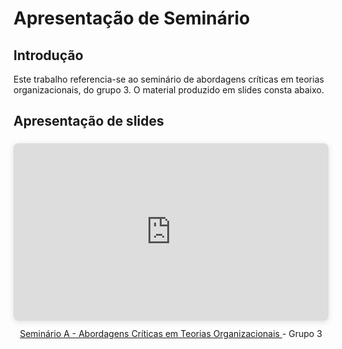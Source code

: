 # Apresentação de Seminário

## Introdução
Este trabalho referencia-se ao seminário de abordagens críticas em teorias organizacionais, do grupo 3. O material produzido em slides consta abaixo. 

## Apresentação de slides
<center>
<div style="position: relative; width: 100%; height: 0; padding-top: 56.2500%;
 padding-bottom: 0; box-shadow: 0 2px 8px 0 rgba(63,69,81,0.16); margin-top: 1.6em; margin-bottom: 0.9em; overflow: hidden;
 border-radius: 8px; will-change: transform;">
  <iframe loading="lazy" style="position: absolute; width: 100%; height: 100%; top: 0; left: 0; border: none; padding: 0;margin: 0;"
    src="https://www.canva.com/design/DAGYb7ZbPqs/vEDegKlv7OqT72iUdZXeIg/view?embed" allowfullscreen="allowfullscreen" allow="fullscreen">
  </iframe>
</div>
<a href="https:&#x2F;&#x2F;www.canva.com&#x2F;design&#x2F;DAGYb7ZbPqs&#x2F;vEDegKlv7OqT72iUdZXeIg&#x2F;view?utm_content=DAGYb7ZbPqs&amp;utm_campaign=designshare&amp;utm_medium=embeds&amp;utm_source=link" target="_blank" rel="noopener">Seminário A - Abordagens Críticas em Teorias Organizacionais </a> - Grupo 3

</center>